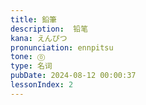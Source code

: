 ```yaml
---
title: 鉛筆
description:  铅笔
kana: えんぴつ
pronunciation: ennpitsu
tone: ⓪
type: 名词
pubDate: 2024-08-12 00:00:37
lessonIndex: 2
---
```

